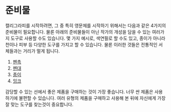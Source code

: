 # 준비물

캘리그라피를 시작하려면, 그 중 특히 영문체를 시작하기 위해서는 다음과 같은 4가지의 준비물이 필요합니다. 물론 아래의 준비물들이 아닌 작가의 개성을 담을 수 있는 여러가지 도구로 사용할 수도 있습니다. 몇 가지 예시로, 색연필로 할 수도 있고, 종이가 아니라 천이나 피부 등 다양한 도구를 가지고 할 수 있습니다. 물론 이러한 것들은 전통적인 서체들과는 거리가 멀게 됩니다.

1. [펜촉](Nib.md "Nib")
2. [펜대](Penholder.md "Pen Holder")
3. [종이](Paper.md "Paper")
4. [잉크](Ink.md "Ink")

감당할 수 있는 선에서 좋은 제품을 구매하는 것이 가장 좋습니다. 너무 싼 제품은 사용하기에 불편할 수 있습니다. 여러 유형의 제품을 구매하고 사용해 본 뒤에 자신에게 가장 잘 맞는 도구를 찾는것이 중요합니다.
